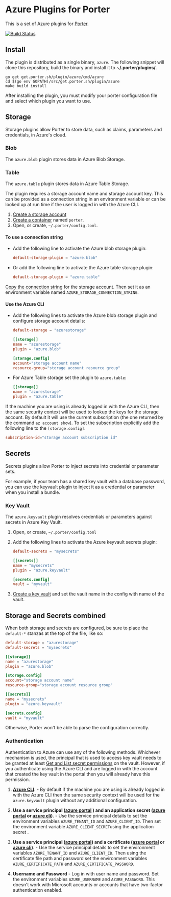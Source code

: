 # Azure Plugins for Porter

This is a set of Azure plugins for [Porter](https://github.com/getporter/porter).
 
[![Build Status](https://dev.azure.com/getporter/porter/_apis/build/status/azure-plugins?branchName=main)](https://dev.azure.com/getporter/porter/_build/latest?definitionId=8&branchName=main)

## Install

The plugin is distributed as a single binary, `azure`. The following snippet will clone this repository, build the binary
and install it to **~/.porter/plugins/**.

```
go get get.porter.sh/plugin/azure/cmd/azure
cd $(go env GOPATH)/src/get.porter.sh/plugin/azure
make build install
```

After installing the plugin, you must modify your porter configuration file and select which plugin you want to use.

## Storage

Storage plugins allow Porter to store data, such as claims, parameters and credentials, in Azure's cloud.

### Blob

The `azure.blob` plugin stores data in Azure Blob Storage. 

### Table

The `azure.table` plugin stores data in Azure Table Storage. 

The plugin requires a storage account name and storage account key. This can be provided as a connection string in an environment variable or can be looked up at run time if the user is logged in with the Azure CLI.

1. [Create a storage account][account]
1. [Create a container][container] named `porter`.
1. Open, or create, `~/.porter/config.toml`.

#### To use a connection string

* Add the following line to activate the Azure blob storage plugin:

    ```toml
    default-storage-plugin = "azure.blob"
    ```
* Or add the following line to activate the Azure table storage plugin:

     ```toml
    default-storage-plugin = "azure.table"
    ```
[Copy the connection string][connstring] for the storage account. Then set it as an environment variable named 
    `AZURE_STORAGE_CONNECTION_STRING`.

#### Use the Azure CLI

* Add the following lines to activate the Azure blob storage plugin and configure storage account details:

  ```toml
  default-storage = "azurestorage"

  [[storage]]
  name = "azurestorage"
  plugin = "azure.blob"

  [storage.config]
  account="storage account name"
  resource-group="storage account resource group"

  ```

* For Azure Table storage set the plugin to `azure.table`:

  ```toml
  [[storage]]
  name = "azurestorage"
  plugin = "azure.table"

  ```

If the machine you are using is already logged in with the Azure CLI, then the same security context will be used to lookup the keys for the storage account. By default it will use the current subscription (the one returned by the command `az account show`). To set the subscription explicitly add the following line to the `[storage.config]`.

 ```toml
 subscription-id="storage account subscription id"
 ```

## Secrets

Secrets plugins allow Porter to inject secrets into credential or parameter sets.

For example, if your team has a shared key vault with a database password, you
can use the keyvault plugin to inject it as a credential or parameter when you install a bundle.

### Key Vault

The `azure.keyvault` plugin resolves credentials or parameters against secrets in Azure Key Vault.

1. Open, or create, `~/.porter/config.toml`
1. Add the following lines to activate the Azure keyvault secrets plugin:

    ```toml
    default-secrets = "mysecrets"
    
    [[secrets]]
    name = "mysecrets"
    plugin = "azure.keyvault"
    
    [secrets.config]
    vault = "myvault"
    ```
1. [Create a key vault][keyvault] and set the vault name in the config with name of the vault.


## Storage and Secrets combined

When both storage and secrets are configured, be sure to place the `default-*` stanzas
at the top of the file, like so:

  ```toml
  default-storage = "azurestorage"
  default-secrets = "mysecrets"

  [[storage]]
  name = "azurestorage"
  plugin = "azure.blob"

  [storage.config]
  account="storage account name"
  resource-group="storage account resource group"

  [[secrets]]
  name = "mysecrets"
  plugin = "azure.keyvault"

  [secrets.config]
  vault = "myvault"
  ```

Otherwise, Porter won't be able to parse the configuration correctly.

### Authentication

Authentication to Azure can use any of the following methods. Whichever mechanism is used, the principal that is used to access key vault needs to be granted at least [Get and List secret permissions][keyvaultacl] on the vault. However, if you authenticate using the Azure CLI and are logged in with the account that created the key vault in the portal then you will already have this permission.

1. **[Azure CLI][azurecli]**. - By default if the machine you are using is already logged in with the Azure CLI then the same security context will be used for the `azure.keyvault` plugin without any additional configuration.

1. **Use a service principal ([azure portal][sp] ) and an application secret ([azure portal][secret] or [azure cli][passwordcli])**. - Use the service principal details to set the environment variables `AZURE_TENANT_ID` and `AZURE_CLIENT_ID`. Then set the environment variable `AZURE_CLIENT_SECRET`using the application secret .

1. **Use a service principal ([azure portal][sp]) and a certificate ([azure portal][certificate]  or [azure cli][certcli])**. - Use the service principal details to set the environment variables `AZURE_TENANT_ID` and `AZURE_CLIENT_ID`. Then using the certificate file path and password set the environment variables `AZURE_CERTIFICATE_PATH` and `AZURE_CERTIFICATE_PASSWORD`.

1. **Username and Password** - Log in with user name and password.  Set the environment variables `AZURE_USERNAME` and `AZURE_PASSWORD`. This doesn't work with Microsoft accounts or accounts that have two-factor authentication enabled.

[account]: https://docs.microsoft.com/en-us/azure/storage/common/storage-quickstart-create-account?tabs=azure-portal
[container]: https://docs.microsoft.com/en-us/azure/storage/blobs/storage-quickstart-blobs-portal#create-a-container
[connstring]: https://docs.microsoft.com/en-us/azure/storage/common/storage-configure-connection-string?toc=%2fazure%2fstorage%2fblobs%2ftoc.json#view-and-copy-a-connection-string
[keyvault]: https://docs.microsoft.com/en-us/azure/key-vault/quick-create-portal#create-a-vault
[sp]: https://docs.microsoft.com/en-us/azure/active-directory/develop/howto-create-service-principal-portal
[keyvaultacl]: https://docs.microsoft.com/en-us/azure/key-vault/secrets/about-secrets#secret-access-control
[azurecli]: https://docs.microsoft.com/en-us/cli/azure/reference-index?view=azure-cli-latest#az-login
[secret]: https://docs.microsoft.com/en-us/azure/active-directory/develop/howto-create-service-principal-portal#create-a-new-application-secret
[certificate]: https://docs.microsoft.com/en-us/azure/active-directory/develop/howto-create-service-principal-portal#upload-a-certificate
[passwordcli]:https://docs.microsoft.com/en-us/cli/azure/create-an-azure-service-principal-azure-cli?view=azure-cli-latest#password-based-authentication
[certcli]:https://docs.microsoft.com/en-us/cli/azure/create-an-azure-service-principal-azure-cli?view=azure-cli-latest#certificate-based-authentication
